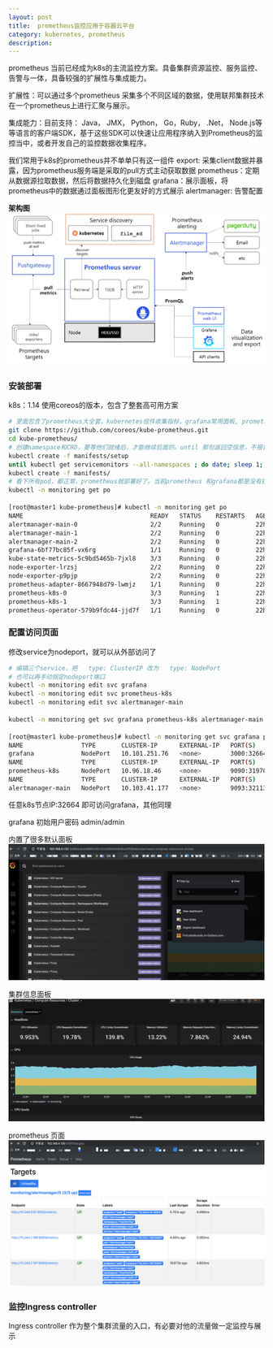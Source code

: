 ```yaml
---
layout: post
title:  prometheus监控应用于容器云平台
category: kubernetes, prometheus
description: 
---
```



prometheus 当前已经成为k8s的主流监控方案。具备集群资源监控、服务监控、告警与一体，具备较强的扩展性与集成能力。

扩展性：可以通过多个prometheus 采集多个不同区域的数据，使用联邦集群技术在一个prometheus上进行汇聚与展示。

集成能力：目前支持： Java， JMX， Python， Go，Ruby， .Net， Node.js等等语言的客户端SDK，基于这些SDK可以快速让应用程序纳入到Prometheus的监控当中，或者开发自己的监控数据收集程序。

我们常用于k8s的prometheus并不单单只有这一组件
export: 采集client数据并暴露，因为prometheus服务端是采取的pull方式主动获取数据
prometheus：定期从数据源拉取数据，然后将数据持久化到磁盘
grafana：展示面板，将prometheus中的数据通过面板图形化更友好的方式展示
alertmanager: 告警配置

**架构图**
![prometheus-all](../image/prometheus-all.png)
### 安装部署

k8s：1.14
使用coreos的版本，包含了整套高可用方案

```bash
# 里面包含了prometheus大全套，kubernetes组件收集指标，grafana常用面板, prometheus operator 
git clone https://github.com/coreos/kube-prometheus.git
cd kube-prometheus/
# 创建namespace和CRD，要等他们就绪后，才能继续后面的。until 那句返回空信息，不报错，就可以执行下一步了
kubectl create -f manifests/setup
until kubectl get servicemonitors --all-namespaces ; do date; sleep 1; echo ""; done
kubectl create -f manifests/
# 看下所有pod，都正常，prometheus就部署好了。当前prometheus 和grafana都是没有挂载持久化存储的，若长期使用需配置存储。
kubectl -n monitoring get po

[root@master1 kube-prometheus]# kubectl -n monitoring get po
NAME                                   READY   STATUS    RESTARTS   AGE
alertmanager-main-0                    2/2     Running   0          22h
alertmanager-main-1                    2/2     Running   0          22h
alertmanager-main-2                    2/2     Running   0          22h
grafana-6bf77bc85f-vx6rg               1/1     Running   0          22h
kube-state-metrics-5c9bd5465b-7jxl8    3/3     Running   0          22h
node-exporter-lrzsj                    2/2     Running   0          22h
node-exporter-p9pjp                    2/2     Running   0          22h
prometheus-adapter-8667948d79-lwmjz    1/1     Running   0          22h
prometheus-k8s-0                       3/3     Running   1          22h
prometheus-k8s-1                       3/3     Running   1          22h
prometheus-operator-579b9fdc44-jjd7f   1/1     Running   0          22h
```

### 配置访问页面

修改service为nodeport，就可以从外部访问了

```bash
# 编辑三个service，把   type: ClusterIP 改为   type: NodePort 
# 也可以再手动指定nodeport端口
kubectl -n monitoring edit svc grafana
kubectl -n monitoring edit svc prometheus-k8s
kubectl -n monitoring edit svc alertmanager-main

kubectl -n monitoring get svc grafana prometheus-k8s alertmanager-main

[root@master1 kube-prometheus]# kubectl -n monitoring get svc grafana prometheus-k8s alertmanager-main
NAME                TYPE       CLUSTER-IP      EXTERNAL-IP   PORT(S)          AGE
grafana             NodePort   10.101.251.76   <none>        3000:32664/TCP   22h
NAME                TYPE       CLUSTER-IP      EXTERNAL-IP   PORT(S)          AGE
prometheus-k8s      NodePort   10.96.18.46     <none>        9090:31970/TCP   22h
NAME                TYPE       CLUSTER-IP      EXTERNAL-IP   PORT(S)          AGE
alertmanager-main   NodePort   10.103.41.177   <none>        9093:32113/TCP   22h
```

任意k8s节点IP:32664 即可访问grafana，其他同理

grafana 初始用户密码 admin/admin

内置了很多默认面板
![grafana-all-dashboard](../image/grafana-all-dashboard.png)

集群信息面板
![grafana-cluster](../image/grafana-cluster.png)

prometheus 页面
![prometheus-dashboard](../image/prometheus-dashboard.png)

### 监控Ingress controller

Ingress controller 作为整个集群流量的入口，有必要对他的流量做一定监控与展示







